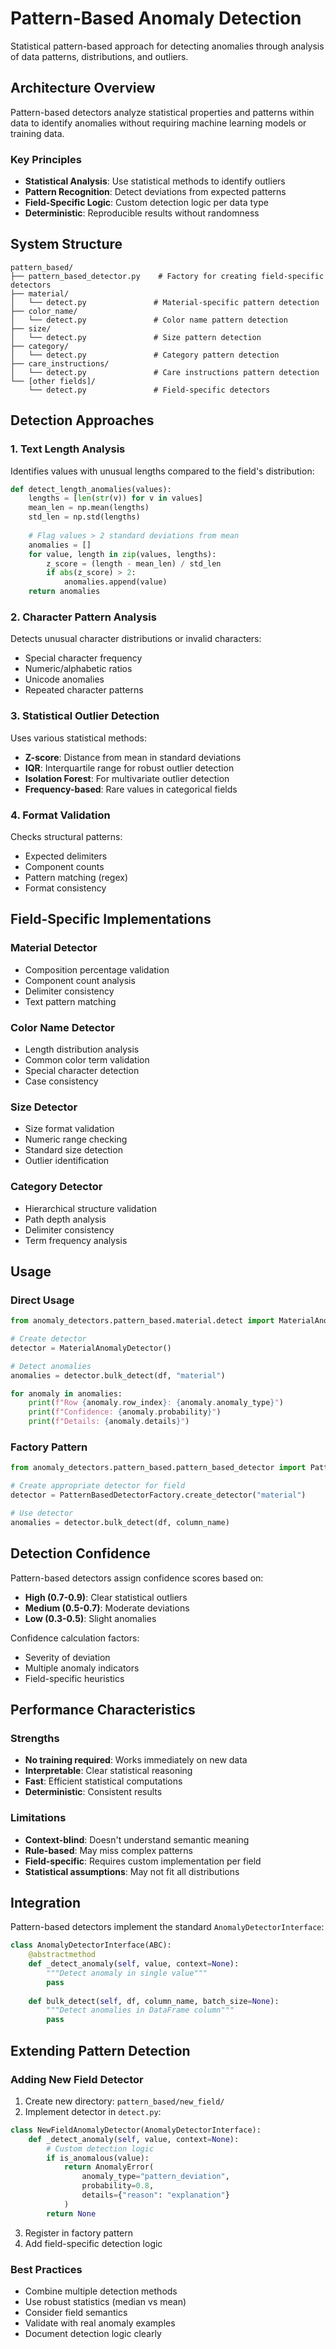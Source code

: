 # Pattern-Based Anomaly Detection

Statistical pattern-based approach for detecting anomalies through analysis of data patterns, distributions, and outliers.

## Architecture Overview

Pattern-based detectors analyze statistical properties and patterns within data to identify anomalies without requiring machine learning models or training data.

### Key Principles
- **Statistical Analysis**: Use statistical methods to identify outliers
- **Pattern Recognition**: Detect deviations from expected patterns
- **Field-Specific Logic**: Custom detection logic per data type
- **Deterministic**: Reproducible results without randomness

## System Structure

```
pattern_based/
├── pattern_based_detector.py    # Factory for creating field-specific detectors
├── material/
│   └── detect.py               # Material-specific pattern detection
├── color_name/
│   └── detect.py               # Color name pattern detection
├── size/
│   └── detect.py               # Size pattern detection
├── category/
│   └── detect.py               # Category pattern detection
├── care_instructions/
│   └── detect.py               # Care instructions pattern detection
└── [other fields]/
    └── detect.py               # Field-specific detectors
```

## Detection Approaches

### 1. Text Length Analysis
Identifies values with unusual lengths compared to the field's distribution:

```python
def detect_length_anomalies(values):
    lengths = [len(str(v)) for v in values]
    mean_len = np.mean(lengths)
    std_len = np.std(lengths)
    
    # Flag values > 2 standard deviations from mean
    anomalies = []
    for value, length in zip(values, lengths):
        z_score = (length - mean_len) / std_len
        if abs(z_score) > 2:
            anomalies.append(value)
    return anomalies
```

### 2. Character Pattern Analysis
Detects unusual character distributions or invalid characters:

- Special character frequency
- Numeric/alphabetic ratios
- Unicode anomalies
- Repeated character patterns

### 3. Statistical Outlier Detection
Uses various statistical methods:

- **Z-score**: Distance from mean in standard deviations
- **IQR**: Interquartile range for robust outlier detection
- **Isolation Forest**: For multivariate outlier detection
- **Frequency-based**: Rare values in categorical fields

### 4. Format Validation
Checks structural patterns:

- Expected delimiters
- Component counts
- Pattern matching (regex)
- Format consistency

## Field-Specific Implementations

### Material Detector
- Composition percentage validation
- Component count analysis
- Delimiter consistency
- Text pattern matching

### Color Name Detector
- Length distribution analysis
- Common color term validation
- Special character detection
- Case consistency

### Size Detector
- Size format validation
- Numeric range checking
- Standard size detection
- Outlier identification

### Category Detector
- Hierarchical structure validation
- Path depth analysis
- Delimiter consistency
- Term frequency analysis

## Usage

### Direct Usage

```python
from anomaly_detectors.pattern_based.material.detect import MaterialAnomalyDetector

# Create detector
detector = MaterialAnomalyDetector()

# Detect anomalies
anomalies = detector.bulk_detect(df, "material")

for anomaly in anomalies:
    print(f"Row {anomaly.row_index}: {anomaly.anomaly_type}")
    print(f"Confidence: {anomaly.probability}")
    print(f"Details: {anomaly.details}")
```

### Factory Pattern

```python
from anomaly_detectors.pattern_based.pattern_based_detector import PatternBasedDetectorFactory

# Create appropriate detector for field
detector = PatternBasedDetectorFactory.create_detector("material")

# Use detector
anomalies = detector.bulk_detect(df, column_name)
```

## Detection Confidence

Pattern-based detectors assign confidence scores based on:

- **High (0.7-0.9)**: Clear statistical outliers
- **Medium (0.5-0.7)**: Moderate deviations
- **Low (0.3-0.5)**: Slight anomalies

Confidence calculation factors:
- Severity of deviation
- Multiple anomaly indicators
- Field-specific heuristics

## Performance Characteristics

### Strengths
- **No training required**: Works immediately on new data
- **Interpretable**: Clear statistical reasoning
- **Fast**: Efficient statistical computations
- **Deterministic**: Consistent results

### Limitations
- **Context-blind**: Doesn't understand semantic meaning
- **Rule-based**: May miss complex patterns
- **Field-specific**: Requires custom implementation per field
- **Statistical assumptions**: May not fit all distributions

## Integration

Pattern-based detectors implement the standard `AnomalyDetectorInterface`:

```python
class AnomalyDetectorInterface(ABC):
    @abstractmethod
    def _detect_anomaly(self, value, context=None):
        """Detect anomaly in single value"""
        pass
    
    def bulk_detect(self, df, column_name, batch_size=None):
        """Detect anomalies in DataFrame column"""
        pass
```

## Extending Pattern Detection

### Adding New Field Detector

1. Create new directory: `pattern_based/new_field/`
2. Implement detector in `detect.py`:

```python
class NewFieldAnomalyDetector(AnomalyDetectorInterface):
    def _detect_anomaly(self, value, context=None):
        # Custom detection logic
        if is_anomalous(value):
            return AnomalyError(
                anomaly_type="pattern_deviation",
                probability=0.8,
                details={"reason": "explanation"}
            )
        return None
```

3. Register in factory pattern
4. Add field-specific detection logic

### Best Practices
- Combine multiple detection methods
- Use robust statistics (median vs mean)
- Consider field semantics
- Validate with real anomaly examples
- Document detection logic clearly